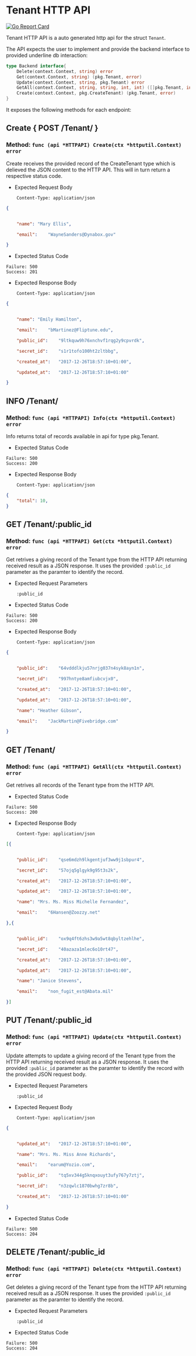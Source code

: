 Tenant HTTP API 
===============================

[![Go Report Card](https://goreportcard.com/badge/github.com/gokit/tenancykit/pkg/resources/tenantapi)](https://goreportcard.com/report/github.com/gokit/tenancykit/pkg/resources/tenantapi)

Tenant HTTP API is a auto generated http api for the struct `Tenant`.

The API expects the user to implement and provide the backend interface to provided underline db interaction:

```go
type Backend interface{
    Delete(context.Context, string) error
    Get(context.Context, string) (pkg.Tenant, error)
    Update(context.Context, string, pkg.Tenant) error
    GetAll(context.Context, string, string, int, int) ([]pkg.Tenant, int, error)
    Create(context.Context, pkg.CreateTenant) (pkg.Tenant, error)
}
```

It exposes the following methods for each endpoint:

## Create { POST /Tenant/ }
### Method: `func (api *HTTPAPI) Create(ctx *httputil.Context) error`

Create receives the provided record of the CreateTenant type which is delieved the 
JSON content to the HTTP API. This will in turn return a respective status code.

- Expected Request Body

```http
    Content-Type: application/json
```

```json
{


    "name":	"Mary Ellis",

    "email":	"WayneSanders@Dynabox.gov"

}
```

- Expected Status Code

```
Failure: 500
Success: 201
```

- Expected Response Body

```http
    Content-Type: application/json
```

```json
{


    "name":	"Emily Hamilton",

    "email":	"bMartinez@Fliptune.edu",

    "public_id":	"9ltkquw9h76xnchvf1rqg2y9cpvrdk",

    "secret_id":	"s1r1tofo100ht2zltbbg",

    "created_at":	"2017-12-26T18:57:10+01:00",

    "updated_at":	"2017-12-26T18:57:10+01:00"

}
```

## INFO /Tenant/
### Method: `func (api *HTTPAPI) Info(ctx *httputil.Context) error`

Info returns total of records available in api for type pkg.Tenant.

- Expected Status Code

```
Failure: 500
Success: 200
```

- Expected Response Body

```http
    Content-Type: application/json
```

```json
{
    "total": 10,
}
```

## GET /Tenant/:public_id
### Method: `func (api *HTTPAPI) Get(ctx *httputil.Context) error`

Get retrives a giving record of the Tenant type from the HTTP API returning received result as a JSON
response. It uses the provided `:public_id` parameter as the paramter to identify the record.

- Expected Request Parameters

```
    :public_id
```

- Expected Status Code

```
Failure: 500
Success: 200
```

- Expected Response Body

```http
    Content-Type: application/json
```

```json
{


    "public_id":	"64vdddlkju57nrjg037n4syk8ayn1n",

    "secret_id":	"997hntye8amfiubcvjx0",

    "created_at":	"2017-12-26T18:57:10+01:00",

    "updated_at":	"2017-12-26T18:57:10+01:00",

    "name":	"Heather Gibson",

    "email":	"JackMartin@Fivebridge.com"

}
```

## GET /Tenant/
### Method: `func (api *HTTPAPI) GetAll(ctx *httputil.Context) error`

Get retrives all records of the Tenant type from the HTTP API.

- Expected Status Code

```
Failure: 500
Success: 200
```

- Expected Response Body

```http
    Content-Type: application/json
```

```json
[{


    "public_id":	"qse6mdzh9lkgentjuf3ww9j1sbpur4",

    "secret_id":	"57ojq5glgyk9g95t3s2k",

    "created_at":	"2017-12-26T18:57:10+01:00",

    "updated_at":	"2017-12-26T18:57:10+01:00",

    "name":	"Mrs. Ms. Miss Michelle Fernandez",

    "email":	"6Hansen@Zoozzy.net"

},{


    "public_id":	"ox9q4ft6zhs3w9a5wt8qbyltzehlhe",

    "secret_id":	"40azaza1mlec6o10rt47",

    "created_at":	"2017-12-26T18:57:10+01:00",

    "updated_at":	"2017-12-26T18:57:10+01:00",

    "name":	"Janice Stevens",

    "email":	"non_fugit_est@Abata.mil"

}]
```

## PUT /Tenant/:public_id
### Method: `func (api *HTTPAPI) Update(ctx *httputil.Context) error`

Update attempts to update a giving record of the Tenant type from the HTTP API returning received result as a JSON
response. It uses the provided `:public_id` parameter as the paramter to identify the record with the provided JSON request body.

- Expected Request Parameters

```
    :public_id
```

- Expected Request Body

```http
    Content-Type: application/json
```

```json
{


    "updated_at":	"2017-12-26T18:57:10+01:00",

    "name":	"Mrs. Ms. Miss Anne Richards",

    "email":	"earum@Yozio.com",

    "public_id":	"tq5xv344g5knqxouyt3ufy767y7ztj",

    "secret_id":	"n3zqwlc1870bwhg7zr8b",

    "created_at":	"2017-12-26T18:57:10+01:00"

}
```

- Expected Status Code

```
Failure: 500
Success: 204
```

## DELETE /Tenant/:public_id
### Method: `func (api *HTTPAPI) Delete(ctx *httputil.Context) error`

Get deletes a giving record of the Tenant type from the HTTP API returning received result as a JSON
response. It uses the provided `:public_id` parameter as the paramter to identify the record.

- Expected Request Parameters

```
    :public_id
```

- Expected Status Code

```
Failure: 500
Success: 204
```

